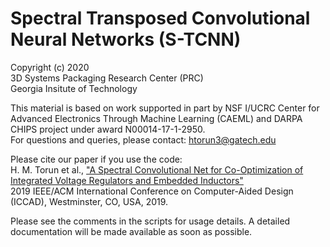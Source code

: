# Spectral Transposed Convolutional Neural Networks (S-TCNN)
Copyright (c) 2020 <br />
3D Systems Packaging Research Center (PRC) <br />
Georgia Insitute of Technology <br />

This material is based on work supported in part by NSF I/UCRC Center for Advanced Electronics Through Machine Learning (CAEML) and DARPA CHIPS project under award N00014-17-1-2950. <br />
For questions and queries, please contact: htorun3@gatech.edu

Please cite our paper if you use the code: <br />
H. M. Torun et al., ["A Spectral Convolutional Net for Co-Optimization of Integrated Voltage Regulators and Embedded Inductors"](https://ieeexplore.ieee.org/document/8942109) <br />
2019 IEEE/ACM International Conference on Computer-Aided Design (ICCAD), Westminster, CO, USA, 2019.

Please see the comments in the scripts for usage details. A detailed documentation will be made available as soon as possible.

